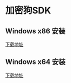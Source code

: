 # 加密狗SDK

## Windows x86 安装
[下载地址](https://github.com/jadehh/hasp_adapter/releases/download/SDK/x86-windows.zip)

## Windows x64 安装
[下载地址](https://github.com/jadehh/hasp_adapter/releases/download/SDK/x86-windows.zip)